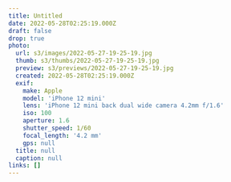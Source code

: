```yaml
---
title: Untitled
date: 2022-05-28T02:25:19.000Z
draft: false
drop: true
photo:
  url: s3/images/2022-05-27-19-25-19.jpg
  thumb: s3/thumbs/2022-05-27-19-25-19.jpg
  preview: s3/previews/2022-05-27-19-25-19.jpg
  created: 2022-05-28T02:25:19.000Z
  exif:
    make: Apple
    model: 'iPhone 12 mini'
    lens: 'iPhone 12 mini back dual wide camera 4.2mm f/1.6'
    iso: 100
    aperture: 1.6
    shutter_speed: 1/60
    focal_length: '4.2 mm'
    gps: null
  title: null
  caption: null
links: []
---
```

